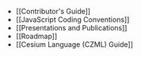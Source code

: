 * [[Contributor's Guide]]
* [[JavaScript Coding Conventions]]
* [[Presentations and Publications]]
* [[Roadmap]]
* [[Cesium Language (CZML) Guide]]
 